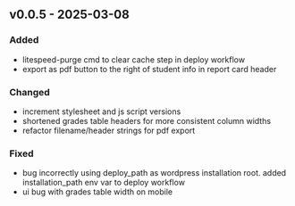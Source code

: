 ## v0.0.5 - 2025-03-08
### Added
* litespeed-purge cmd to clear cache step in deploy workflow
* export as pdf button to the right of student info in report card header
### Changed
* increment stylesheet and js script versions
* shortened grades table headers for more consistent column widths
* refactor filename/header strings for pdf export
### Fixed
* bug incorrectly using deploy_path as wordpress installation root. added installation_path env var to deploy workflow
* ui bug with grades table width on mobile
